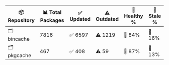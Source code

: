 | 📦 Repository | 📊 Total Packages | ✅ Updated | ⚠️ Outdated | 💚 Healthy % | 🔴 Stale % |
|---------------|-------------------|------------|-------------|-------------|------------|
| 🗂️ bincache | 7816 | ✅ 6597 | ⚠️ 1219 | 💚 84% | 🔴 16% |
| 🗂️ pkgcache | 467 | ✅ 408 | ⚠️ 59 | 💚 87% | 🔴 13% |
